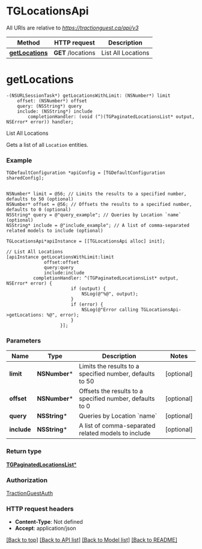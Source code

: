 # TGLocationsApi

All URIs are relative to *https://tractionguest.ca/api/v3*

Method | HTTP request | Description
------------- | ------------- | -------------
[**getLocations**](TGLocationsApi.md#getlocations) | **GET** /locations | List All Locations


# **getLocations**
```objc
-(NSURLSessionTask*) getLocationsWithLimit: (NSNumber*) limit
    offset: (NSNumber*) offset
    query: (NSString*) query
    include: (NSString*) include
        completionHandler: (void (^)(TGPaginatedLocationsList* output, NSError* error)) handler;
```

List All Locations

Gets a list of all `Location` entities.

### Example 
```objc
TGDefaultConfiguration *apiConfig = [TGDefaultConfiguration sharedConfig];


NSNumber* limit = @56; // Limits the results to a specified number, defaults to 50 (optional)
NSNumber* offset = @56; // Offsets the results to a specified number, defaults to 0 (optional)
NSString* query = @"query_example"; // Queries by Location `name` (optional)
NSString* include = @"include_example"; // A list of comma-separated related models to include (optional)

TGLocationsApi*apiInstance = [[TGLocationsApi alloc] init];

// List All Locations
[apiInstance getLocationsWithLimit:limit
              offset:offset
              query:query
              include:include
          completionHandler: ^(TGPaginatedLocationsList* output, NSError* error) {
                        if (output) {
                            NSLog(@"%@", output);
                        }
                        if (error) {
                            NSLog(@"Error calling TGLocationsApi->getLocations: %@", error);
                        }
                    }];
```

### Parameters

Name | Type | Description  | Notes
------------- | ------------- | ------------- | -------------
 **limit** | **NSNumber***| Limits the results to a specified number, defaults to 50 | [optional] 
 **offset** | **NSNumber***| Offsets the results to a specified number, defaults to 0 | [optional] 
 **query** | **NSString***| Queries by Location &#x60;name&#x60; | [optional] 
 **include** | **NSString***| A list of comma-separated related models to include | [optional] 

### Return type

[**TGPaginatedLocationsList***](TGPaginatedLocationsList.md)

### Authorization

[TractionGuestAuth](../README.md#TractionGuestAuth)

### HTTP request headers

 - **Content-Type**: Not defined
 - **Accept**: application/json

[[Back to top]](#) [[Back to API list]](../README.md#documentation-for-api-endpoints) [[Back to Model list]](../README.md#documentation-for-models) [[Back to README]](../README.md)

